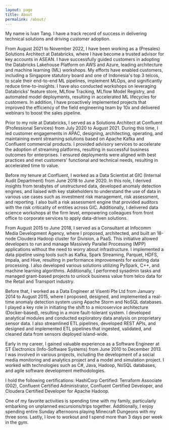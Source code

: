 ```yaml
---
layout: page
title: About
permalink: /about/
---
```


My name is Ivan Tang. I have a track record of success in delivering technical solutions and driving customer adoption. 

From August 2021 to November 2022, I have been working as a (Presales) Solutions Architect at Databricks, where I have become a trusted advisor for key accounts in ASEAN. I have successfully guided customers in adopting the Databricks Lakehouse Platform on AWS and Azure, leading architecture and machine learning (ML) workshops. My efforts have enabled customers, including a Singapore statutory board and one of Indonesia's top 3 telcos, to scale their end-to-end ML pipelines, implement MLOps, and significantly reduce time-to-insights. I have also conducted workshops on leveraging Databricks' feature store, MLflow Tracking, MLflow Model Registry, and automated model deployments, resulting in accelerated ML lifecycles for customers. In addition, I have proactively implemented projects that improved the efficiency of the field engineering team by 10x and delivered webinars to boost the sales pipeline.

Prior to my role at Databricks, I served as a Solutions Architect at Confluent (Professional Services) from July 2020 to August 2021. During this time, I led customer engagements in APAC, designing, architecting, operating, and maintaining event streaming solutions based on Apache Kafka and Confluent commercial products. I provided advisory services to accelerate the adoption of streaming platforms, resulting in successful business outcomes for enterprises. I ensured deployments were aligned with best practices and met customers' functional and technical needs, resulting in accelerated time to value.

Before my tenure at Confluent, I worked as a Data Scientist at GIC (Internal Audit Department) from June 2018 to June 2020. In this role, I derived insights from terabytes of unstructured data, developed anomaly detection engines, and liaised with key stakeholders to understand the use of data in various use cases such as investment risk management, risk assessment, and reporting. I also built a risk assessment engine that provided auditors with the risk criticality of entities across GIC. Additionally, I delivered data science workshops at the firm level, empowering colleagues from front office to corporate services to apply data-driven solutions.

From August 2015 to June 2018, I served as a Consultant at Infocomm Media Development Agency, where I proposed, architected, and built an 18-node Cloudera Hadoop cluster for Division, a PaaS. This initiative allowed developers to run and manage Massively Parallel Processing (MPP) applications without the need to worry about infrastructure. I implemented a data pipeline using tools such as Kafka, Spark Streaming, Parquet, HDFS, Impala, and Hive, resulting in performance improvements for existing data processing. I also developed various solutions utilizing PySpark, C++, and machine learning algorithms. Additionally, I performed sysadmin tasks and managed grant-based projects to unlock business value from telco data for the Retail and Transport industry.

Before that, I worked as a Data Engineer at Visenti Pte Ltd from January 2014 to August 2015, where I proposed, designed, and implemented a real-time anomaly detection system using Apache Storm and NoSQL databases. I played a key role in initiating the shift to a microservice architecture (Docker-based), resulting in a more fault-tolerant system. I developed analytical modules and conducted exploratory data analysis on proprietary sensor data. I also streamlined ETL pipelines, developed REST APIs, and designed and implemented ETL pipelines that ingested, validated, and cleaned data from sensors deployed island-wide.

Early in my career, I gained valuable experience as a Software Engineer at ST Electronics (Info-Software Systems) from June 2010 to December 2013. I was involved in various projects, including the development of a social media monitoring and analytics project and a model and simulation project. I worked with technologies such as C#, Java, Hadoop, NoSQL databases, and agile software development methodologies.

I hold the following certifications: HashiCorp Certified: Terraform Associate (002), Confluent Certified Administrator, Confluent Certified Developer, and Cloudera Certified Developer for Apache Hadoop.

One of my favorite activities is spending time with my family, particularly embarking on unplanned excursions/trips together. Additionally, I enjoy spending entire Sunday afternoons playing Minecraft Dungeons with my three sons. Lastly, I love to workout and I spend more than 3 days per week in the gym.
